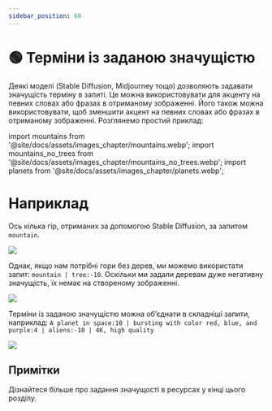 ```yaml
---
sidebar_position: 60
---
```


# 🟢 Терміни із заданою значущістю

Деякі моделі (Stable Diffusion, Midjourney тощо) дозволяють задавати значущість терміну в запиті. Це можна використовувати для акценту на певних словах або фразах в отриманому зображенні. Його також можна використовувати, щоб зменшити акцент на певних словах або фразах в отриманому зображенні. Розглянемо простий приклад:

import mountains from '@site/docs/assets/images_chapter/mountains.webp';
import mountains_no_trees from '@site/docs/assets/images_chapter/mountains_no_trees.webp';
import planets from '@site/docs/assets/images_chapter/planets.webp';


# Наприклад

Ось кілька гір, отриманих за допомогою Stable Diffusion, за запитом `mountain`.

<div style={{textAlign: 'center'}}>
  <img src={mountains} style={{width: "350px"}} />
</div>

Однак, якщо нам потрібні гори без дерев, ми можемо використати запит: `mountain | tree:-10`. Оскільки ми задали деревам дуже негативну значущість, їх немає на створеному зображенні.

<div style={{textAlign: 'center'}}>
  <img src={mountains_no_trees} style={{width: "350px"}} />
</div>

Терміни із заданою значущістю можна об’єднати в складніші запити, наприклад: `A planet in space:10 | bursting with color red, blue, and purple:4 | aliens:-10 | 4K, high quality`

<div style={{textAlign: 'center'}}>
  <img src={planets} style={{width: "350px"}} />
</div>

## Примітки

Дізнайтеся більше про задання значущості в ресурсах у кінці цього розділу.